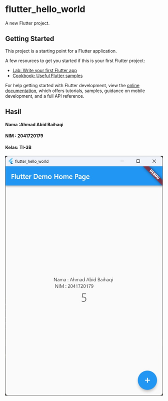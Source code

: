 # flutter_hello_world

A new Flutter project.

## Getting Started

This project is a starting point for a Flutter application.

A few resources to get you started if this is your first Flutter project:

- [Lab: Write your first Flutter app](https://docs.flutter.dev/get-started/codelab)
- [Cookbook: Useful Flutter samples](https://docs.flutter.dev/cookbook)

For help getting started with Flutter development, view the
[online documentation](https://docs.flutter.dev/), which offers tutorials,
samples, guidance on mobile development, and a full API reference.

## Hasil 

<h4>Nama :Ahmad Abid Baihaqi</h4> 
<h4>NIM  : 2041720179</h4> 
<h4>Kelas: TI-3B</h4> 

![Screenshot](img/1.jpeg)
